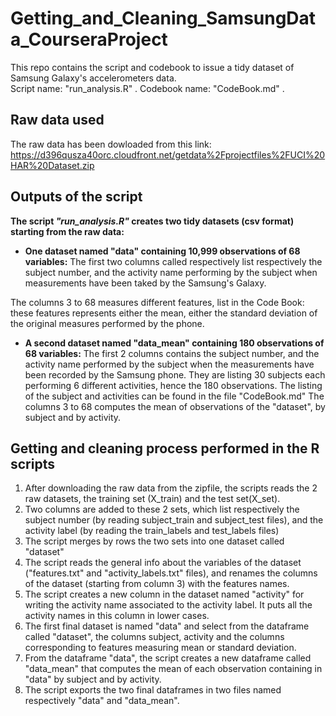 # Getting_and_Cleaning_SamsungData_CourseraProject
This repo contains the script and codebook to issue a tidy dataset of Samsung Galaxy's accelerometers data.    
Script name: "run_analysis.R" . 
Codebook name: "CodeBook.md" . 

## Raw data used 
The raw data has been dowloaded from this link: https://d396qusza40orc.cloudfront.net/getdata%2Fprojectfiles%2FUCI%20HAR%20Dataset.zip

## Outputs of the script
**The script *"run_analysis.R"* creates two tidy datasets (csv format) starting from the raw data:**

* __One dataset named "data" containing 10,999 observations of 68 variables:__
The first two columns called respectively list respectively the subject number, and the activity name performing by the subject when measurements have been taked by the Samsung's Galaxy. 

The columns 3 to 68 measures different features, list in the Code Book: these features represents either the mean, either the standard deviation of the original measures performed by the phone.  

* __A second dataset named "data_mean" containing 180 observations of 68 variables:__
The first 2 columns contains the subject number, and the activity name performed by the subject when the measurements have been recorded by the Samsung phone. They are listing 30 subjects each performing 6 different activities, hence the 180 observations. The listing of the subject and activities can be found in the file "CodeBook.md"
The columns 3 to 68 computes the mean of observations of the "dataset", by subject and by activity. 

## Getting and cleaning process performed in the R scripts
1. After downloading the raw data from the zipfile, the scripts reads the 2 raw datasets, the training set (X_train) and the test set(X_set). 
2. Two columns are added to these 2 sets, which list respectively the subject number (by reading subject_train and subject_test files), and the activity label (by reading the train_labels and test_labels files)
3. The script merges by rows the two sets into one dataset called "dataset"
4. The script reads the general info about the variables of the dataset ("features.txt" and "activity_labels.txt" files), and renames the columns of the dataset (starting from column 3) with the features names. 
5. The script creates a new column in the dataset named "activity" for writing the activity name associated to the activity label. It puts all the activity names in this column in lower cases. 
6. The first final dataset is named "data" and select from the dataframe called "dataset", the columns subject, activity and the columns corresponding to features measuring mean or standard deviation. 
7. From the dataframe "data", the script creates a new dataframe called "data_mean" that computes the mean of each observation containing in "data" by subject and by activity. 
8. The script exports the two final dataframes in two files named respectively "data" and "data_mean". 
